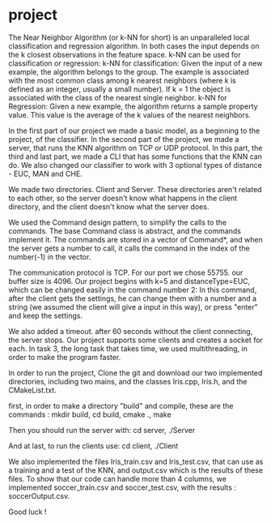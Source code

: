 # project

The Near Neighbor Algorithm (or k-NN for short) is an unparalleled local classification and regression algorithm. 
In both cases the input depends on the k closest observations in the feature space. 
k-NN can be used for classification or regression: k-NN for classification: Given the input of a new example, the algorithm belongs to the group. 
The example is associated with the most common class among k nearest neighbors (where k is defined as an integer, usually a small number). 
If k = 1 the object is associated with the class of the nearest single neighbor. k-NN for Regression: Given a new example, the algorithm returns a sample property value.
This value is the average of the k values of the nearest neighbors.

In the first part of our project we made a basic model, as a beginning to the project, of the classifier. 
In the second part of the project, we made a server, that runs the KNN algorithm on TCP or UDP protocol. 
In this part, the third and last part, we made a CLI that has some functions that the KNN can do.
We also changed our classifier to work with 3 optional types of distance - EUC, MAN and CHE.

We made two directories. Client and Server.
These directories aren't related to each other, so the server doesn't know what happens in the client directory, and the client doesn't know what the server does.

We used the Command design pattern, to simplify the calls to the commands. 
The base Command class is abstract, and the commands implement it. 
The commands are stored in a vector of Command*, and when the server gets a number to call, it calls the command in the index of the number(-1) in the vector.

The communication protocol is TCP.
For our port we chose 55755.
our buffer size is 4096.
Our project begins with k=5 and distanceType=EUC, which can be changed easily in the command number 2: In this command, after the client gets the settings, 
he can change them with a number and a string (we assumed the client will give a input in this way), or press "enter" and keep the settings.

We also added a timeout. after 60 seconds without the client connecting, the server stops.
Our project supports some clients and creates a socket for each.
In task 3, the long task that takes time, we used multithreading, in order to make the program faster.

In order to run the project, Clone the git and download our two implemented directories, including two mains, and the classes Iris.cpp, Iris.h, and the CMakeList.txt.

first, in order to make a directory "build" and compile, these are the commands :
mkdir build,
cd build,
cmake .,
make

Then you should run the server with:
cd server,
./Server

And at last, to run the clients use:
cd client,
./Client

We also implemented the files Iris_train.csv and Iris_test.csv, that can use as a training and a test of the KNN, and output.csv which is the results of these files.
To show that our code can handle more than 4 columns, we implemented soccer_train.csv and soccer_test.csv, with the results : soccerOutput.csv.

Good luck !
